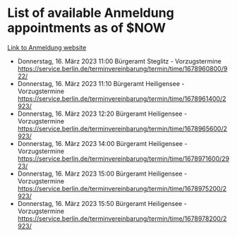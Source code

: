 # List of available Anmeldung appointments as of $NOW
[Link to Anmeldung website](https://service.berlin.de/terminvereinbarung/termin/tag.php?termin=1&anliegen[]=120686&dienstleisterlist=122210,122217,327316,122219,327312,122227,327314,122231,327346,122243,327348,122254,122252,329742,122260,329745,122262,329748,122271,327278,122273,327274,122277,327276,330436,122280,327294,122282,327290,122284,327292,122291,327270,122285,327266,122286,327264,122296,327268,150230,329760,122297,327286,122294,327284,122312,329763,122314,329775,122304,327330,122311,327334,122309,327332,317869,122281,327352,122279,329772,122283,122276,327324,122274,327326,122267,329766,122246,327318,122251,327320,122257,327322,122208,327298,122226,327300&herkunft=http%3A%2F%2Fservice.berlin.de%2Fdienstleistung%2F120686%2F)
- Donnerstag, 16. März 2023 11:00 Bürgeramt Steglitz - Vorzugstermine https://service.berlin.de/terminvereinbarung/termin/time/1678960800/922/
- Donnerstag, 16. März 2023 11:10 Bürgeramt Heiligensee - Vorzugstermine https://service.berlin.de/terminvereinbarung/termin/time/1678961400/2923/
- Donnerstag, 16. März 2023 12:20 Bürgeramt Heiligensee - Vorzugstermine https://service.berlin.de/terminvereinbarung/termin/time/1678965600/2923/
- Donnerstag, 16. März 2023 14:00 Bürgeramt Heiligensee - Vorzugstermine https://service.berlin.de/terminvereinbarung/termin/time/1678971600/2923/
- Donnerstag, 16. März 2023 15:00 Bürgeramt Heiligensee - Vorzugstermine https://service.berlin.de/terminvereinbarung/termin/time/1678975200/2923/
- Donnerstag, 16. März 2023 15:50 Bürgeramt Heiligensee - Vorzugstermine https://service.berlin.de/terminvereinbarung/termin/time/1678978200/2923/
